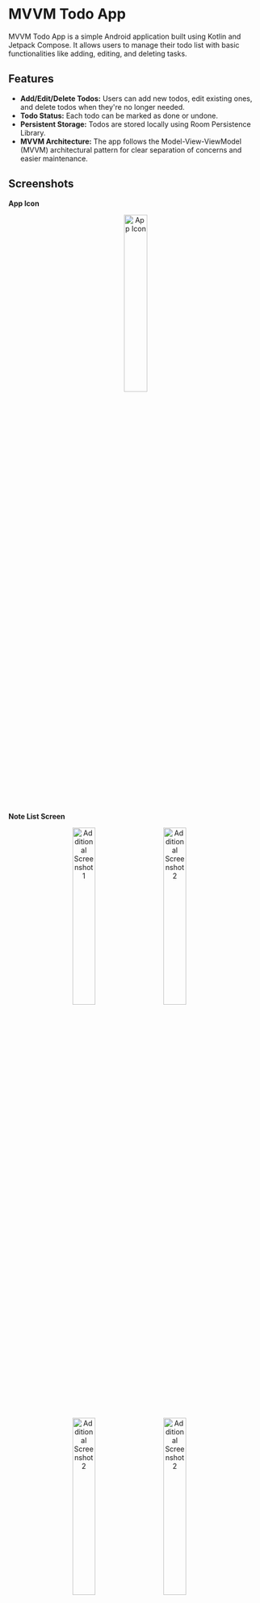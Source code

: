 # MVVM Todo App

MVVM Todo App is a simple Android application built using Kotlin and Jetpack Compose. It allows users to manage their todo list with basic functionalities like adding, editing, and deleting tasks.

## Features

- **Add/Edit/Delete Todos:** Users can add new todos, edit existing ones, and delete todos when they're no longer needed.
- **Todo Status:** Each todo can be marked as done or undone.
- **Persistent Storage:** Todos are stored locally using Room Persistence Library.
- **MVVM Architecture:** The app follows the Model-View-ViewModel (MVVM) architectural pattern for clear separation of concerns and easier maintenance.

## Screenshots

**App Icon**
<p align="center">
  <img src="https://github.com/batooldshilleh/MVVMTodoApp/assets/93814390/a02c9af3-0586-474f-a135-7d44a9285fbc" alt="App Icon" style="width:30%" />
</p>

**Note List Screen**
<p align="center">
  <img src="https://github.com/batooldshilleh/MVVMTodoApp/assets/93814390/57ceda97-d857-4e44-95e7-85917975bc8f" alt="Additional Screenshot 1" style="width:30%; margin-right: 5%;" />
  <img src="https://github.com/batooldshilleh/MVVMTodoApp/assets/93814390/4383b333-e62f-48d7-8bb7-b45357e34c8c" alt="Additional Screenshot 2" style="width:30%; margin-right: 5%;" />
  <img src="https://github.com/batooldshilleh/MVVMTodoApp/assets/93814390/44e9ecb7-ee3f-41c7-bf6a-645643903f21" alt="Additional Screenshot 2" style="width:30%; margin-right: 5%;" />
<img src="https://github.com/batooldshilleh/MVVMTodoApp/assets/93814390/d798c374-1017-4f36-9dc5-4b38bc42b919" alt="Additional Screenshot 2" style="width:30%; margin-right: 5%;" />
</p>

---

**Add Note Screen**
<p align="center">
<img src="https://github.com/batooldshilleh/MVVMTodoApp/assets/93814390/f619a176-48fd-44db-98f9-83b04bfe6739" alt="Additional Screenshot 2" style="width:30%; margin-right: 5%;" />
<img src="https://github.com/batooldshilleh/MVVMTodoApp/assets/93814390/dbef8090-b1fd-4a5a-871a-3a604c03a1d0" alt="Additional Screenshot 2" style="width:30%; margin-right: 5%;" />
<img src="https://github.com/batooldshilleh/MVVMTodoApp/assets/93814390/1ed7c679-0cf5-4e39-9c59-3b37b0075fb8" alt="Additional Screenshot 2" style="width:30%; margin-right: 5%;" />
</p>

***

## Libraries Used

- **Room:** For local database storage.
- **Jetpack Compose:** For building the UI declaratively.
- **Hilt:** For dependency injection.
- **Coroutines:** For managing background threads with simplified code and reducing needs for callbacks.

## Setup

To run this project, clone the repository and open it using Android Studio. Make sure you have the latest Android SDK installed.

```bash
git clone https://github.com/your_username/mvvmtodoapp.git
```
## How to Use

   * Todo List Screen: View all your todos with options to mark as done, edit, or delete.
   * Add/Edit Todo Screen: Add a new todo or edit an existing one with a title and optional description.
